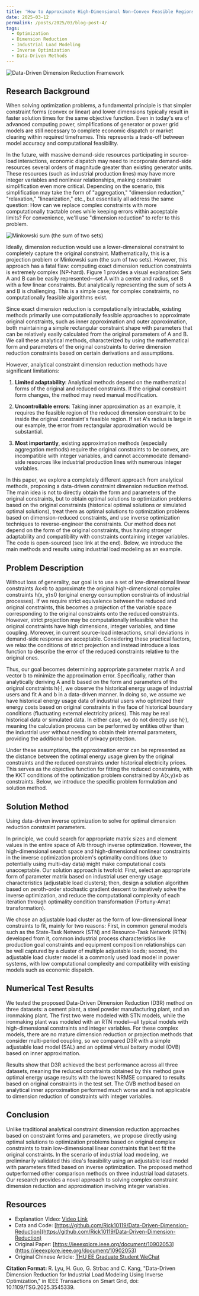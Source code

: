 ```yaml
---
title: 'How to Approximate High-Dimensional Non-Convex Feasible Regions with Low-Dimensional Linear Constraints'
date: 2025-03-12
permalink: /posts/2025/03/blog-post-4/
tags:
  - Optimization
  - Dimension Reduction
  - Industrial Load Modeling
  - Inverse Optimization
  - Data-Driven Methods
---
```


![Data-Driven Dimension Reduction Framework](/images/post4-1.jpg)

## Research Background

When solving optimization problems, a fundamental principle is that simpler constraint forms (convex or linear) and lower dimensions typically result in faster solution times for the same objective function. Even in today's era of advanced computing power, simplifications of generator or power grid models are still necessary to complete economic dispatch or market clearing within required timeframes. This represents a trade-off between model accuracy and computational feasibility.

In the future, with massive demand-side resources participating in source-load interactions, economic dispatch may need to incorporate demand-side resources several orders of magnitude greater than existing generator units. These resources (such as industrial production lines) may have more integer variables and nonlinear relationships, making constraint simplification even more critical. Depending on the scenario, this simplification may take the form of "aggregation," "dimension reduction," "relaxation," "linearization," etc., but essentially all address the same question: How can we replace complex constraints with more computationally tractable ones while keeping errors within acceptable limits? For convenience, we'll use "dimension reduction" to refer to this problem.

![Minkowski sum (the sum of two sets)](/images/post4-2.jpg)

Ideally, dimension reduction would use a lower-dimensional constraint to completely capture the original constraint. Mathematically, this is a projection problem or Minkowski sum (the sum of two sets). However, this approach has a fatal flaw: computing exact dimension reduction constraints is extremely complex (NP-hard). Figure 1 provides a visual explanation: Sets A and B can be easily represented—set A with a center and radius, set B with a few linear constraints. But analytically representing the sum of sets A and B is challenging. This is a simple case; for complex constraints, no computationally feasible algorithms exist.

Since exact dimension reduction is computationally intractable, existing methods primarily use computationally feasible approaches to approximate original constraints, such as inner approximation and outer approximation, both maintaining a simple rectangular constraint shape with parameters that can be relatively easily calculated from the original parameters of A and B. We call these analytical methods, characterized by using the mathematical form and parameters of the original constraints to derive dimension reduction constraints based on certain derivations and assumptions.

However, analytical constraint dimension reduction methods have significant limitations:

1. **Limited adaptability**: Analytical methods depend on the mathematical forms of the original and reduced constraints. If the original constraint form changes, the method may need manual modification.

2. **Uncontrollable errors**: Taking inner approximation as an example, it requires the feasible region of the reduced dimension constraint to be inside the original constraint's feasible region. If set A's radius is large in our example, the error from rectangular approximation would be substantial.

3. **Most importantly**, existing approximation methods (especially aggregation methods) require the original constraints to be convex, are incompatible with integer variables, and cannot accommodate demand-side resources like industrial production lines with numerous integer variables.

In this paper, we explore a completely different approach from analytical methods, proposing a data-driven constraint dimension reduction method. The main idea is not to directly obtain the form and parameters of the original constraints, but to obtain optimal solutions to optimization problems based on the original constraints (historical optimal solutions or simulated optimal solutions), treat them as optimal solutions to optimization problems based on dimension-reduced constraints, and use inverse optimization techniques to reverse-engineer the constraints. Our method does not depend on the form of the original constraints, thus having stronger adaptability and compatibility with constraints containing integer variables. The code is open-sourced (see link at the end). Below, we introduce the main methods and results using industrial load modeling as an example.

## Problem Description

Without loss of generality, our goal is to use a set of low-dimensional linear constraints Ax≤b to approximate the original high-dimensional complex constraints h(x, y)≤0 (original energy consumption constraints of industrial processes). If we require strict equivalence between the reduced and original constraints, this becomes a projection of the variable space corresponding to the original constraints onto the reduced constraints. However, strict projection may be computationally infeasible when the original constraints have high dimensions, integer variables, and time coupling. Moreover, in current source-load interactions, small deviations in demand-side response are acceptable. Considering these practical factors, we relax the conditions of strict projection and instead introduce a loss function to describe the error of the reduced constraints relative to the original ones.

Thus, our goal becomes determining appropriate parameter matrix A and vector b to minimize the approximation error. Specifically, rather than analytically deriving A and b based on the form and parameters of the original constraints h(·), we observe the historical energy usage of industrial users and fit A and b in a data-driven manner. In doing so, we assume we have historical energy usage data of industrial users who optimized their energy costs based on original constraints in the face of historical boundary conditions (fluctuating external electricity prices). This may be real historical data or simulated data. In either case, we do not directly use h(·), meaning the calculation process can be performed by entities other than the industrial user without needing to obtain their internal parameters, providing the additional benefit of privacy protection.

Under these assumptions, the approximation error can be represented as the distance between the optimal energy usage given by the original constraints and the reduced constraints under historical electricity prices. This serves as the objective function for fitting the reduced constraints, with the KKT conditions of the optimization problem constrained by A(x,y)≤b as constraints. Below, we introduce the specific problem formulation and solution method.

## Solution Method

Using data-driven inverse optimization to solve for optimal dimension reduction constraint parameters.

In principle, we could search for appropriate matrix sizes and element values in the entire space of A/b through inverse optimization. However, the high-dimensional search space and high-dimensional nonlinear constraints in the inverse optimization problem's optimality conditions (due to potentially using multi-day data) might make computational costs unacceptable. Our solution approach is twofold: First, select an appropriate form of parameter matrix based on industrial user energy usage characteristics (adjustable load clusters); then, design a solution algorithm based on zeroth-order stochastic gradient descent to iteratively solve the inverse optimization, and reduce the computational complexity of each iteration through optimality condition transformation (Fortuny-Amat transformation).

We chose an adjustable load cluster as the form of low-dimensional linear constraints to fit, mainly for two reasons: First, in common general models such as the State-Task Network (STN) and Resource-Task Network (RTN) developed from it, common industrial process characteristics like production goal constraints and equipment composition relationships can be well captured by a cluster of multiple adjustable loads; second, the adjustable load cluster model is a commonly used load model in power systems, with low computational complexity and compatibility with existing models such as economic dispatch.

## Numerical Test Results

We tested the proposed Data-Driven Dimension Reduction (D3R) method on three datasets: a cement plant, a steel powder manufacturing plant, and an ironmaking plant. The first two were modeled with STN models, while the ironmaking plant was modeled with an RTN model—all typical models with high-dimensional constraints and integer variables. For these complex models, there are no mature dimension reduction or projection methods that consider multi-period coupling, so we compared D3R with a simple adjustable load model (SAL) and an optimal virtual battery model (OVB) based on inner approximation.

Results show that D3R achieved the best performance across all three datasets, meaning the reduced constraints obtained by this method gave optimal energy usage results with the lowest NRMSE compared to results based on original constraints in the test set. The OVB method based on analytical inner approximation performed much worse and is not applicable to dimension reduction of constraints with integer variables.

## Conclusion

Unlike traditional analytical constraint dimension reduction approaches based on constraint forms and parameters, we propose directly using optimal solutions to optimization problems based on original complex constraints to train low-dimensional linear constraints that best fit the original constraints. In the scenario of industrial load modeling, we preliminarily validated this idea's feasibility using an adjustable load model with parameters fitted based on inverse optimization. The proposed method outperformed other comparison methods on three industrial load datasets. Our research provides a novel approach to solving complex constraint dimension reduction and approximation involving integer variables.

## Resources

- Explanation Video: [Video Link](https://www.bilibili.com/video/BV1JFQ1YwEsK)
- Data and Code: [https://github.com/Rick10119/Data-Driven-Dimension-Reduction](https://github.com/Rick10119/Data-Driven-Dimension-Reduction)
- Original Paper: [https://ieeexplore.ieee.org/document/10902053](https://ieeexplore.ieee.org/document/10902053)
- Original Chinese Article: [THU EE Graduate Student WeChat](https://mp.weixin.qq.com/s/L-_tr6lyHOflz5IsfBJK2A)

**Citation Format:**
R. Lyu, H. Guo, G. Strbac and C. Kang, "Data-Driven Dimension Reduction for Industrial Load Modeling Using Inverse Optimization," in IEEE Transactions on Smart Grid, doi: 10.1109/TSG.2025.3545339.





